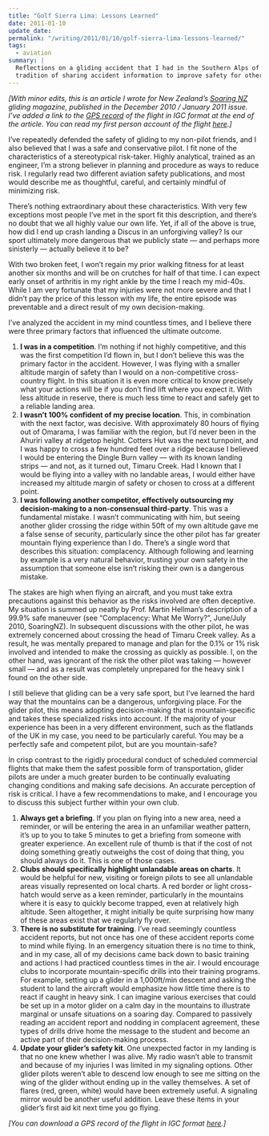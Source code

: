 ```yaml
---
title: "Golf Sierra Lima: Lessons Learned"
date: 2011-01-10
update_date: 
permalink: "/writing/2011/01/10/golf-sierra-lima-lessons-learned/"
tags:
  - aviation
summary: |
  Reflections on a gliding accident that I had in the Southern Alps of New Zealand. There's a long
  tradition of sharing accident information to improve safety for other pilots in the future.
---
```


_\[With minor edits, this is an article I wrote for New Zealand’s [Soaring NZ](http://www.gliding.co.nz/soaringnz/soaring-nz/) gliding magazine, published in the December 2010 / January 2011 issue. I’ve added a link to the [GPS record](/assets/files/0bhc0tk1.igc) of the flight in IGC format at the end of the article. You can read my first person account of the flight [here](/writing/mayday-mayday-for-sierra-lima-6cf3ce8fc5d1).\]_

I’ve repeatedly defended the safety of gliding to my non-pilot friends, and I also believed that I was a safe and conservative pilot. I fit none of the characteristics of a stereotypical risk-taker. Highly analytical, trained as an engineer, I’m a strong believer in planning and procedure as ways to reduce risk. I regularly read two different aviation safety publications, and most would describe me as thoughtful, careful, and certainly mindful of minimizing risk.

There’s nothing extraordinary about these characteristics. With very few exceptions most people I’ve met in the sport fit this description, and there’s no doubt that we all highly value our own life. Yet, if all of the above is true, how did I end up crash landing a Discus in an unforgiving valley? Is our sport ultimately more dangerous that we publicly state — and perhaps more sinisterly — actually believe it to be?

With two broken feet, I won’t regain my prior walking fitness for at least another six months and will be on crutches for half of that time. I can expect early onset of arthritis in my right ankle by the time I reach my mid-40s. While I am very fortunate that my injuries were not more severe and that I didn’t pay the price of this lesson with my life, the entire episode was preventable and a direct result of my own decision-making.

I’ve analyzed the accident in my mind countless times, and I believe there were three primary factors that influenced the ultimate outcome.

1. **I was in a competition**. I’m nothing if not highly competitive, and this was the first competition I’d flown in, but I don’t believe this was the primary factor in the accident. However, I was flying with a smaller altitude margin of safety than I would on a non-competitive cross-country flight. In this situation it is even more critical to know precisely what your actions will be if you don’t find lift where you expect it. With less altitude in reserve, there is much less time to react and safely get to a reliable landing area.
2. **I wasn’t 100% confident of my precise location**. This, in combination with the next factor, was decisive. With approximately 80 hours of flying out of Omarama, I was familiar with the region, but I’d never been in the Ahuriri valley at ridgetop height. Cotters Hut was the next turnpoint, and I was happy to cross a few hundred feet over a ridge because I believed I would be entering the Dingle Burn valley — with its known landing strips — and not, as it turned out, Timaru Creek. Had I known that I would be flying into a valley with no landable areas, I would either have increased my altitude margin of safety or chosen to cross at a different point.
3. **I was following another competitor, effectively outsourcing my decision-making to a non-consensual third-party**. This was a fundamental mistake. I wasn’t communicating with him, but seeing another glider crossing the ridge within 50ft of my own altitude gave me a false sense of security, particularly since the other pilot has far greater mountain flying experience than I do. There’s a single word that describes this situation: complacency. Although following and learning by example is a very natural behavior, trusting your own safety in the assumption that someone else isn’t risking their own is a dangerous mistake.

The stakes are high when flying an aircraft, and you must take extra precautions against this behavior as the risks involved are often deceptive. My situation is summed up neatly by Prof. Martin Hellman’s description of a 99.9% safe maneuver (see “Complacency: What Me Worry?”, June/July 2010, SoaringNZ). In subsequent discussions with the other pilot, he was extremely concerned about crossing the head of Timaru Creek valley. As a result, he was mentally prepared to manage and plan for the 0.1% or 1% risk involved and intended to make the crossing as quickly as possible. I, on the other hand, was ignorant of the risk the other pilot was taking — however small — and as a result was completely unprepared for the heavy sink I found on the other side.

I still believe that gliding can be a very safe sport, but I’ve learned the hard way that the mountains can be a dangerous, unforgiving place. For the glider pilot, this means adopting decision-making that is mountain-specific and takes these specialized risks into account. If the majority of your experience has been in a very different environment, such as the flatlands of the UK in my case, you need to be particularly careful. You may be a perfectly safe and competent pilot, but are you mountain-safe?

In crisp contrast to the rigidly procedural conduct of scheduled commercial flights that make them the safest possible form of transportation, glider pilots are under a much greater burden to be continually evaluating changing conditions and making safe decisions. An accurate perception of risk is critical. I have a few recommendations to make, and I encourage you to discuss this subject further within your own club.

1. **Always get a briefing**. If you plan on flying into a new area, need a reminder, or will be entering the area in an unfamiliar weather pattern, it’s up to you to take 5 minutes to get a briefing from someone with greater experience. An excellent rule of thumb is that if the cost of not doing something greatly outweighs the cost of doing that thing, you should always do it. This is one of those cases.
2. **Clubs should specifically highlight unlandable areas on charts**. It would be helpful for new, visiting or foreign pilots to see all unlandable areas visually represented on local charts. A red border or light cross-hatch would serve as a keen reminder, particularly in the mountains where it is easy to quickly become trapped, even at relatively high altitude. Seen altogether, it might initially be quite surprising how many of these areas exist that we regularly fly over.
3. **There is no substitute for training**. I’ve read seemingly countless accident reports, but not once has one of these accident reports come to mind while flying. In an emergency situation there is no time to think, and in my case, all of my decisions came back down to basic training and actions I had practiced countless times in the air. I would encourage clubs to incorporate mountain-specific drills into their training programs. For example, setting up a glider in a 1,000ft/min descent and asking the student to land the aircraft would emphasize how little time there is to react if caught in heavy sink. I can imagine various exercises that could be set up in a motor glider on a calm day in the mountains to illustrate marginal or unsafe situations on a soaring day. Compared to passively reading an accident report and nodding in complacent agreement, these types of drills drive home the message to the student and become an active part of their decision-making process.
4. **Update your glider’s safety kit**. One unexpected factor in my landing is that no one knew whether I was alive. My radio wasn’t able to transmit and because of my injuries I was limited in my signaling options. Other glider pilots weren’t able to descend low enough to see me sitting on the wing of the glider without ending up in the valley themselves. A set of flares (red, green, white) would have been extremely useful. A signaling mirror would be another useful addition. Leave these items in your glider’s first aid kit next time you go flying.

_\[You can download a GPS record of the flight in IGC format [here](/assets/files/0bhc0tk1.igc).\]_
